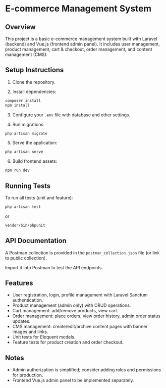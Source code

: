 # E-commerce Management System

## Overview

This project is a basic e-commerce management system built with Laravel (backend) and Vue.js (frontend admin panel). It includes user management, product management, cart & checkout, order management, and content management (CMS).

## Setup Instructions

1. Clone the repository.

2. Install dependencies:

```bash
composer install
npm install
```

3. Configure your `.env` file with database and other settings.

4. Run migrations:

```bash
php artisan migrate
```

5. Serve the application:

```bash
php artisan serve
```

6. Build frontend assets:

```bash
npm run dev
```

## Running Tests

To run all tests (unit and feature):

```bash
php artisan test
```

or

```bash
vendor/bin/phpunit
```

## API Documentation

A Postman collection is provided in the `postman_collection.json` file (or link to public collection).

Import it into Postman to test the API endpoints.

## Features

- User registration, login, profile management with Laravel Sanctum authentication.
- Product management (admin only) with CRUD operations.
- Cart management: add/remove products, view cart.
- Order management: place orders, view order history, admin order status updates.
- CMS management: create/edit/archive content pages with banner images and links.
- Unit tests for Eloquent models.
- Feature tests for product creation and order checkout.

## Notes

- Admin authorization is simplified; consider adding roles and permissions for production.
- Frontend Vue.js admin panel to be implemented separately.
